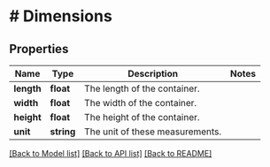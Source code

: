# # Dimensions

## Properties

Name | Type | Description | Notes
------------ | ------------- | ------------- | -------------
**length** | **float** | The length of the container. |
**width** | **float** | The width of the container. |
**height** | **float** | The height of the container. |
**unit** | **string** | The unit of these measurements. |

[[Back to Model list]](../../README.md#models) [[Back to API list]](../../README.md#endpoints) [[Back to README]](../../README.md)
